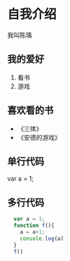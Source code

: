 # 自我介绍

我叫陈瑀

## 我的爱好
1. 看书
2. 游戏

## 喜欢看的书
* 《三体》
* 《安德的游戏》

## 单行代码

  var a = 1;
  
## 多行代码
```javascript
  var a = 1;
  function f(){
    a = a+1;
    console.log(a)
  }
  f()
```
